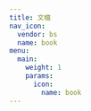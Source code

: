 ```yaml
---
title: 文檔
nav_icon:
  vendor: bs
  name: book
menu:
  main:
    weight: 1
    params:
      icon:
        name: book
---
```

